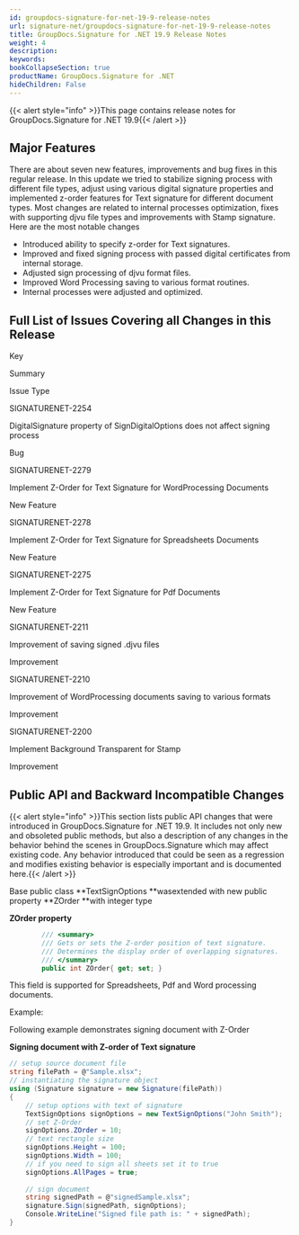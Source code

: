 ```yaml
---
id: groupdocs-signature-for-net-19-9-release-notes
url: signature-net/groupdocs-signature-for-net-19-9-release-notes
title: GroupDocs.Signature for .NET 19.9 Release Notes
weight: 4
description: 
keywords: 
bookCollapseSection: true
productName: GroupDocs.Signature for .NET
hideChildren: False
---
```

{{< alert style="info" >}}This page contains release notes for GroupDocs.Signature for .NET 19.9{{< /alert >}}

## Major Features

There are about seven new features, improvements and bug fixes in this regular release. In this update we tried to stabilize signing process with different file types, adjust using various digital signature properties and implemented z-order features for Text signature for different document types. Most changes are related to internal processes optimization, fixes with supporting djvu file types and improvements with Stamp signature. Here are the most notable changes

*   Introduced ability to specify z-order for Text signatures.
*   Improved and fixed signing process with passed digital certificates from internal storage.
*   Adjusted sign processing of djvu format files.
*   Improved Word Processing saving to various format routines.
*   Internal processes were adjusted and optimized.

## Full List of Issues Covering all Changes in this Release

Key

Summary

Issue Type

SIGNATURENET-2254

DigitalSignature property of SignDigitalOptions does not affect signing process

Bug

SIGNATURENET-2279

Implement Z-Order for Text Signature for WordProcessing Documents

New Feature

SIGNATURENET-2278

Implement Z-Order for Text Signature for Spreadsheets Documents

New Feature

SIGNATURENET-2275

Implement Z-Order for Text Signature for Pdf Documents

New Feature

SIGNATURENET-2211

Improvement of saving signed .djvu files

Improvement

SIGNATURENET-2210

Improvement of WordProcessing documents saving to various formats

Improvement

SIGNATURENET-2200

Implement Background Transparent for Stamp

Improvement

## Public API and Backward Incompatible Changes

{{< alert style="info" >}}This section lists public API changes that were introduced in GroupDocs.Signature for .NET 19.9. It includes not only new and obsoleted public methods, but also a description of any changes in the behavior behind the scenes in GroupDocs.Signature which may affect existing code. Any behavior introduced that could be seen as a regression and modifies existing behavior is especially important and is documented here.{{< /alert >}}

Base public class **TextSignOptions **wasextended with new public property **ZOrder **with integer type

**ZOrder property**

```csharp
        /// <summary>
        /// Gets or sets the Z-order position of text signature.        
        /// Determines the display order of overlapping signatures.
        /// </summary>
        public int ZOrder{ get; set; }
```

This field is supported for Spreadsheets, Pdf and Word processing documents.

Example:

Following example demonstrates signing document with Z-Order

**Signing document with Z-order of Text signature**

```csharp
// setup source document file
string filePath = @"Sample.xlsx";
// instantiating the signature object
using (Signature signature = new Signature(filePath))
{
    // setup options with text of signature
    TextSignOptions signOptions = new TextSignOptions("John Smith");
    // set Z-Order
    signOptions.ZOrder = 10;
    // text rectangle size
    signOptions.Height = 100;
    signOptions.Width = 100;
    // if you need to sign all sheets set it to true
    signOptions.AllPages = true;
    
    // sign document
    string signedPath = @"signedSample.xlsx";
    signature.Sign(signedPath, signOptions);
    Console.WriteLine("Signed file path is: " + signedPath);
}
```
